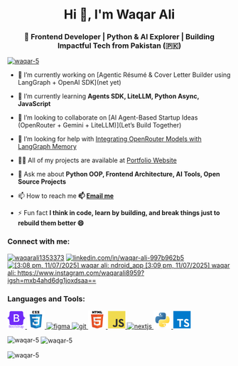<h1 align="center">
  Hi 👋, I'm Waqar Ali
</h1>

<h3 align="center">🚀 Frontend Developer | Python & AI Explorer | Building Impactful Tech from Pakistan (🇵🇰)</h3>

<!-- <p align="left"> <img src="https://komarev.com/ghpvc/?username=waqar-5&label=Profile%20views&color=0e75b6&style=flat" alt="waqar-5" /> </p> -->
<a href="https://github.com/ryo-ma/github-profile-trophy">
  <img src="https://github-profile-trophy.vercel.app/?username=waqar-5" alt="waqar-5" />
</a>

- 🔭 I’m currently working on [Agentic Résumé & Cover Letter Builder using LangGraph + OpenAI SDK](net yet)

- 🌱 I’m currently learning **Agents SDK, LiteLLM, Python Async, JavaScript**

- 👯 I’m looking to collaborate on [AI Agent-Based Startup Ideas (OpenRouter + Gemini + LiteLLM)](Let’s Build Together)

- 🤝 I’m looking for help with [Integrating OpenRouter Models with LangGraph Memory](https://github.com/Waqar-5/AI_Agents)

- 👨‍💻 All of my projects are available at [Portfolio Website](https://well-portfolio-of-waqar.netlify.app#contact)

- 💬 Ask me about **Python OOP, Frontend Architecture, AI Tools, Open Source Projects**

- 📫 How to reach me **📫 [Email me](mailto:wa5134810@gmail.com)**

- ⚡ Fun fact **I think in code, learn by building, and break things just to rebuild them better 😄**

<h3 align="left">Connect with me:</h3>
<p align="left">
<a href="https://twitter.com/waqarali1353373" target="blank"><img align="center" src="https://raw.githubusercontent.com/rahuldkjain/github-profile-readme-generator/master/src/images/icons/Social/twitter.svg" alt="waqarali1353373" height="30" width="40" /></a>
<a href="https://linkedin.com/in/linkedin.com/in/waqar-ali-997b962b5" target="blank"><img align="center" src="https://raw.githubusercontent.com/rahuldkjain/github-profile-readme-generator/master/src/images/icons/Social/linked-in-alt.svg" alt="linkedin.com/in/waqar-ali-997b962b5" height="30" width="40" /></a>
<a href="https://instagram.com/[3:08 pm, 11/07/2025] waqar ali: ndroid_app [3:09 pm, 11/07/2025] waqar ali: https://www.instagram.com/waqarali8959?igsh=mxb4ahd6dg1joxdsaa==" target="blank"><img align="center" src="https://raw.githubusercontent.com/rahuldkjain/github-profile-readme-generator/master/src/images/icons/Social/instagram.svg" alt="[3:08 pm, 11/07/2025] waqar ali: ndroid_app [3:09 pm, 11/07/2025] waqar ali: https://www.instagram.com/waqarali8959?igsh=mxb4ahd6dg1joxdsaa==" height="30" width="40" /></a>
</p>

<h3 align="left">Languages and Tools:</h3>
<p align="left"> <a href="https://getbootstrap.com" target="_blank" rel="noreferrer"> <img src="https://raw.githubusercontent.com/devicons/devicon/master/icons/bootstrap/bootstrap-plain-wordmark.svg" alt="bootstrap" width="40" height="40"/> </a> <a href="https://www.w3schools.com/css/" target="_blank" rel="noreferrer"> <img src="https://raw.githubusercontent.com/devicons/devicon/master/icons/css3/css3-original-wordmark.svg" alt="css3" width="40" height="40"/> </a> <a href="https://www.figma.com/" target="_blank" rel="noreferrer"> <img src="https://www.vectorlogo.zone/logos/figma/figma-icon.svg" alt="figma" width="40" height="40"/> </a> <a href="https://git-scm.com/" target="_blank" rel="noreferrer"> <img src="https://www.vectorlogo.zone/logos/git-scm/git-scm-icon.svg" alt="git" width="40" height="40"/> </a> <a href="https://www.w3.org/html/" target="_blank" rel="noreferrer"> <img src="https://raw.githubusercontent.com/devicons/devicon/master/icons/html5/html5-original-wordmark.svg" alt="html5" width="40" height="40"/> </a> <a href="https://developer.mozilla.org/en-US/docs/Web/JavaScript" target="_blank" rel="noreferrer"> <img src="https://raw.githubusercontent.com/devicons/devicon/master/icons/javascript/javascript-original.svg" alt="javascript" width="40" height="40"/> </a> <a href="https://nextjs.org/" target="_blank" rel="noreferrer"> <img src="https://cdn.worldvectorlogo.com/logos/nextjs-2.svg" alt="nextjs" width="40" height="40"/> </a> <a href="https://www.python.org" target="_blank" rel="noreferrer"> <img src="https://raw.githubusercontent.com/devicons/devicon/master/icons/python/python-original.svg" alt="python" width="40" height="40"/> </a> <a href="https://www.typescriptlang.org/" target="_blank" rel="noreferrer"> <img src="https://raw.githubusercontent.com/devicons/devicon/master/icons/typescript/typescript-original.svg" alt="typescript" width="40" height="40"/> </a> </p>

<p><img align="left" src="https://github-readme-stats.vercel.app/api/top-langs?username=waqar-5&show_icons=true&locale=en&layout=compact" alt="waqar-5" /></p>

<p>&nbsp;<img align="center" src="https://github-readme-stats.vercel.app/api?username=waqar-5&show_icons=true&locale=en" alt="waqar-5" /></p>

<p><img align="center" src="https://github-readme-streak-stats.herokuapp.com/?user=waqar-5&" alt="waqar-5" /></p>

